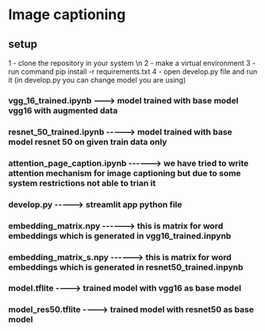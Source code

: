 # Image captioning
## setup
1 - clone the repository in your system \n
2 - make a virtual environment
3 - run command pip install -r requirements.txt
4 - open develop.py file and run it (in develop.py you can change model you are using)

### vgg_16_trained.ipynb ---> model trained with base model vgg16 with augmented data

### resnet_50_trained.ipynb -----> model trained with base model resnet 50 on given train data only

### attention_page_caption.ipynb ------> we have tried to write attention mechanism for image captioning but due to some system restrictions not able to trian it

### develop.py -----> streamlit app python file

### embedding_matrix.npy ------> this is matrix for word embeddings which is generated in vgg16_trained.inpynb

### embedding_matrix_s.npy ------> this is matrix for word embeddings which is generated in resnet50_trained.inpynb

### model.tflite ----> trained model with vgg16 as base model

### model_res50.tflite ----> trained model with resnet50 as base model

